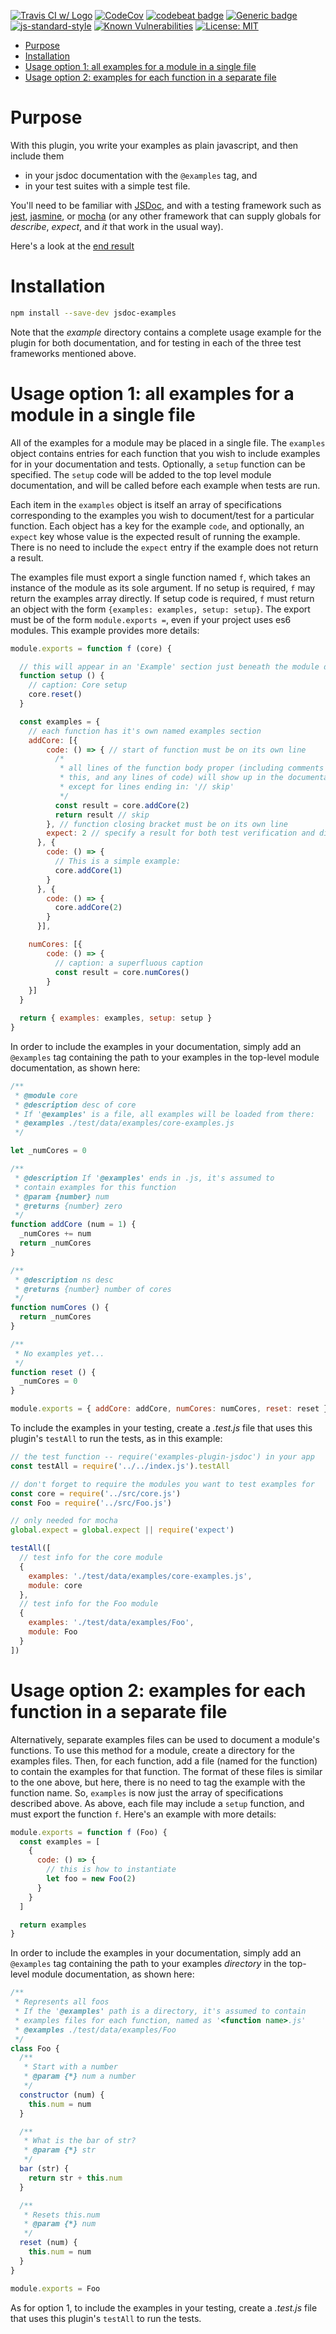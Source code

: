 [![Travis CI w/ Logo](https://travis-ci.org/billmoser/examples-plugin-jsdoc.svg?branch=main)](https://travis-ci.org/billmoser/examples-plugin-jsdoc)
[![CodeCov](https://codecov.io/gh/billmoser/examples-plugin-jsdoc/branch/main/graph/badge.svg)](https://codecov.io/gh/billmoser/examples-plugin-jsdoc)
[![codebeat badge](https://codebeat.co/badges/11522fef-973b-41d8-b1ea-70da1c3cb292)](https://codebeat.co/projects/github-com-billmoser-examples-plugin-jsdoc-main)
[![Generic badge](https://img.shields.io/badge/docs-GHpages-blue.svg)](https://billmoser.github.io/examples-plugin-jsdoc/)
[![js-standard-style](https://img.shields.io/badge/code%20style-standard-brightgreen.svg?style=flat)](https://github.com/feross/standard)
[![Known Vulnerabilities](https://snyk.io/test/github/billmoser/examples-plugin-jsdoc/badge.svg?targetFile=package.json)](https://snyk.io/test/github/billmoser/examples-plugin-jsdoc?targetFile=package.json)
[![License: MIT](https://img.shields.io/badge/License-MIT-blue.svg)](https://opensource.org/licenses/MIT)

* [Purpose](#purpose)
* [Installation](#installation)
* [Usage option 1: all examples for a module in a single file](#usage-option-1-all-examples-for-a-module-in-a-single-file)
* [Usage option 2: examples for each function in a separate file](#usage-option-2-examples-for-each-function-in-a-separate-file)


<a name="purpose"></a>
# Purpose

With this plugin, you write your examples as plain javascript, and then
include them
- in your jsdoc documentation with the `@examples` tag, and
- in your test suites with a simple test file.

You'll need to be familiar with [JSDoc](https://jsdoc.app/index.html), and with a testing framework such as
[jest](https://jestjs.io/), [jasmine](https://jasmine.github.io/), or [mocha](https://mochajs.org/) (or any other framework that can supply globals for *describe*, *expect*, and *it* that work in the usual way).

Here's a look at the [end result](https://billmoser.github.io/examples-plugin-jsdoc/example-docs/index.html)

<a name="installation"></a>
# Installation

```sh
npm install --save-dev jsdoc-examples
```
Note that the *example* directory contains a complete usage example for the plugin for both documentation, and for testing in each of the three test frameworks mentioned above.

<a name="usage-option-1-all-examples-for-a-module-in-a-single-file"></a>
# Usage option 1: all examples for a module in a single file

All of the examples for a module may be placed in a single file.  The `examples` object contains entries for each function that you wish to include 
examples for in your documentation and tests.  Optionally, a `setup` function can be specified.  The `setup` code will be added to the top level module documentation, and will be called before each example when tests are run.

Each item in the `examples` object is itself an array of specifications
corresponding to 
the examples you wish to document/test for a particular function.  Each object has a key for the example `code`, and optionally, an `expect` key whose value is the expected result of running the example.  There is no need to include the `expect` entry if the example does not return a result.  

The examples file must export a single function named `f`, which takes an instance of the module as its sole argument.  If no setup is required, `f`
may return the examples array directly.  If setup code is required, `f` must
return an object with the form `{examples: examples, setup: setup}`.  The export must be of the form `module.exports =`, even if your project uses es6 modules.  This example provides more details:
```javascript
module.exports = function f (core) {

  // this will appear in an 'Example' section just beneath the module description
  function setup () {
    // caption: Core setup
    core.reset()
  }

  const examples = {
    // each function has it's own named examples section
    addCore: [{ 
        code: () => { // start of function must be on its own line
          /*
           * all lines of the function body proper (including comments like
           * this, and any lines of code) will show up in the documentation,
           * except for lines ending in: '// skip'
           */
          const result = core.addCore(2)
          return result // skip
        }, // function closing bracket must be on its own line
        expect: 2 // specify a result for both test verification and display
      }, {
        code: () => {
          // This is a simple example:
          core.addCore(1)
        }
      }, {
        code: () => {
          core.addCore(2)
        }
      }],

    numCores: [{
        code: () => {
          // caption: a superfluous caption
          const result = core.numCores()
        }
    }]
  }

  return { examples: examples, setup: setup }
}

```
In order to include the examples in your documentation, simply add an 
`@examples` tag containing the path to your examples in the top-level module
documentation, as shown here:
```javascript
/**
 * @module core
 * @description desc of core
 * If '@examples' is a file, all examples will be loaded from there:
 * @examples ./test/data/examples/core-examples.js
 */

let _numCores = 0

/**
 * @description If '@examples' ends in .js, it's assumed to
 * contain examples for this function
 * @param {number} num
 * @returns {number} zero
 */
function addCore (num = 1) {
  _numCores += num
  return _numCores
}

/**
 * @description ns desc
 * @returns {number} number of cores
 */
function numCores () {
  return _numCores
}

/**
 * No examples yet...
 */
function reset () {
  _numCores = 0
}

module.exports = { addCore: addCore, numCores: numCores, reset: reset }

```
To include the examples in your testing, create a *.test.js* file that uses this plugin's `testAll` to run the tests, as in this example:
```javascript
// the test function -- require('examples-plugin-jsdoc') in your app
const testAll = require('../../index.js').testAll

// don't forget to require the modules you want to test examples for
const core = require('../src/core.js')
const Foo = require('../src/Foo.js')

// only needed for mocha
global.expect = global.expect || require('expect')

testAll([
  // test info for the core module
  {
    examples: './test/data/examples/core-examples.js',
    module: core
  },
  // test info for the Foo module
  {
    examples: './test/data/examples/Foo',
    module: Foo
  }
])

```

<a name="usage-option-2-examples-for-each-function-in-a-separate-file"></a>
# Usage option 2: examples for each function in a separate file

Alternatively, separate examples files can be used to document a module's functions.  To use this method for a module, create a directory for the examples files.  Then, for each function, add a file (named for the function) to contain the examples for that function.  The format of these files is similar to
the one above, but here, there is no need to tag the example with the function name.  So, `examples` is now just the array of specifications described above.
As above, each file may include a `setup` function, and must export the function `f`.  Here's an example with more details:
```javascript
module.exports = function f (Foo) {
  const examples = [
    {
      code: () => {
        // this is how to instantiate
        let foo = new Foo(2)
      }
    }
  ]

  return examples
}
```
In order to include the examples in your documentation, simply add an 
`@examples` tag containing the path to your examples *directory* in the top-level module documentation, as shown here:
```javascript
/**
 * Represents all foos
 * If the '@examples' path is a directory, it's assumed to contain
 * examples files for each function, named as '<function name>.js'
 * @examples ./test/data/examples/Foo
 */
class Foo {
  /**
   * Start with a number
   * @param {*} num a number
   */
  constructor (num) {
    this.num = num
  }

  /**
   * What is the bar of str?
   * @param {*} str
   */
  bar (str) {
    return str + this.num
  }

  /**
   * Resets this.num
   * @param {*} num
   */
  reset (num) {
    this.num = num
  }
}

module.exports = Foo

```
As for option 1, to include the examples in your testing, create a *.test.js* file that uses this plugin's `testAll` to run the tests.
